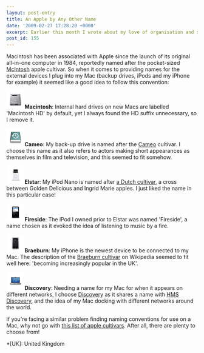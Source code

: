 ```yaml
---
layout: post-entry
title: An Apple by Any Other Name
date: '2009-02-27 17:28:20 +0000'
excerpt: Earlier this month I wrote about my love of organisation and systems. One such example is how I name the devices I attach to my Mac.
post_id: 155
---
```

Macintosh has been associated with Apple since the launch of its original all-in-one computer in 1984, reportedly named after the pocket-sized [McIntosh][1] apple cultivar. So when it comes to providing names for the external devices I plug into my Mac (backup drives, iPods and my iPhone for example) it seemed like a good idea to follow this convention:

<img class="left" src="/assets/images/2009/02/iconmacintosh.png" alt="Macintosh hard drive icon"/>**Macintosh**: Internal hard drives on new Macs are labelled 'Macintosh HD' by default, yet I always found the HD suffix unnecessary, so I remove it.

<img class="left" src="/assets/images/2009/02/icontimemachine.png" alt="Time Machine device icon"/>**Cameo**: My back-up drive is named after the [Cameo][2] cultivar. I choose this name as it also refers to actors making short appearances as themselves in film and television, and this seemed to fit somehow.

<img class="left" src="/assets/images/2009/02/iconipodnano.png" alt="iPod nano icon"/>**Elstar**: My iPod Nano is named after [a Dutch cultivar][3], a cross between Golden Delicious and Ingrid Marie apples. I just liked the name in this particular case!

<img class="left" src="/assets/images/2009/02/iconipod.png" alt="iPod icon"/>**Fireside**: The iPod I owned prior to Elstar was named 'Fireside', a name chosen as it evoked the idea of listening to music by a fire.

<img class="left" src="/assets/images/2009/02/iconiphone.png" alt="iPhone Icon"/>**Braeburn**: My iPhone is the newest device to be connected to my Mac. The description of the [Braeburn cultivar][4] on Wikipedia seemed to fit well here: 'becoming increasingly popular in the UK'.

<img class="left" src="/assets/images/2009/02/iconnetwork.png" alt="Network Icon"/>**Discovery**: Needing a name for my Mac for when it appears on different networks, I choose [Discovery][5] as it shares a name with [HMS Discovery][6], and the idea of my Mac docking with different networks around the world.

If you're facing a similar problem finding naming conventions for use on a Mac, why not go with [this list of apple cultivars][7]. After all, there are plenty to choose from!

[1]: http://en.wikipedia.org/wiki/McIntosh_(apple)
[2]: http://en.wikipedia.org/wiki/Cameo_(apple)
[3]: http://en.wikipedia.org/wiki/Elstar
[4]: http://en.wikipedia.org/wiki/Braeburn
[5]: http://en.wikipedia.org/wiki/Discovery_(apple)
[6]: http://en.wikipedia.org/wiki/HMS_Discovery
[7]: http://en.wikipedia.org/wiki/List_of_apple_cultivars

*[UK]: United Kingdom
